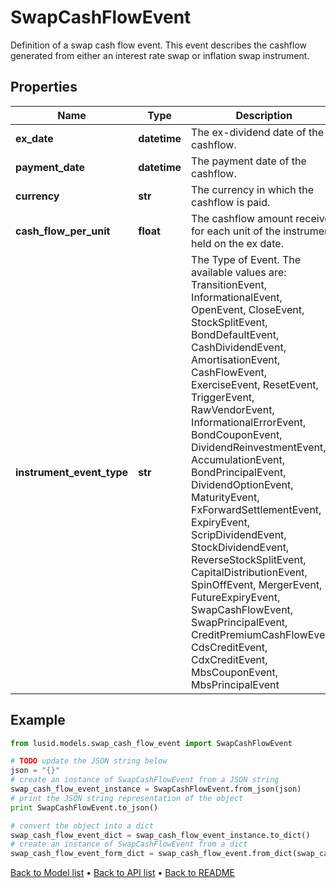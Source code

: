 # SwapCashFlowEvent

Definition of a swap cash flow event.  This event describes the cashflow generated from either an interest rate swap or inflation swap instrument.

## Properties
Name | Type | Description | Notes
------------ | ------------- | ------------- | -------------
**ex_date** | **datetime** | The ex-dividend date of the cashflow. | 
**payment_date** | **datetime** | The payment date of the cashflow. | 
**currency** | **str** | The currency in which the cashflow is paid. | 
**cash_flow_per_unit** | **float** | The cashflow amount received for each unit of the instrument held on the ex date. | [optional] 
**instrument_event_type** | **str** | The Type of Event. The available values are: TransitionEvent, InformationalEvent, OpenEvent, CloseEvent, StockSplitEvent, BondDefaultEvent, CashDividendEvent, AmortisationEvent, CashFlowEvent, ExerciseEvent, ResetEvent, TriggerEvent, RawVendorEvent, InformationalErrorEvent, BondCouponEvent, DividendReinvestmentEvent, AccumulationEvent, BondPrincipalEvent, DividendOptionEvent, MaturityEvent, FxForwardSettlementEvent, ExpiryEvent, ScripDividendEvent, StockDividendEvent, ReverseStockSplitEvent, CapitalDistributionEvent, SpinOffEvent, MergerEvent, FutureExpiryEvent, SwapCashFlowEvent, SwapPrincipalEvent, CreditPremiumCashFlowEvent, CdsCreditEvent, CdxCreditEvent, MbsCouponEvent, MbsPrincipalEvent | 

## Example

```python
from lusid.models.swap_cash_flow_event import SwapCashFlowEvent

# TODO update the JSON string below
json = "{}"
# create an instance of SwapCashFlowEvent from a JSON string
swap_cash_flow_event_instance = SwapCashFlowEvent.from_json(json)
# print the JSON string representation of the object
print SwapCashFlowEvent.to_json()

# convert the object into a dict
swap_cash_flow_event_dict = swap_cash_flow_event_instance.to_dict()
# create an instance of SwapCashFlowEvent from a dict
swap_cash_flow_event_form_dict = swap_cash_flow_event.from_dict(swap_cash_flow_event_dict)
```
[Back to Model list](../README.md#documentation-for-models) &#8226; [Back to API list](../README.md#documentation-for-api-endpoints) &#8226; [Back to README](../README.md)


